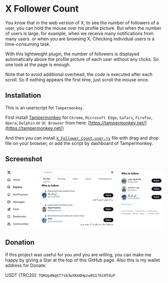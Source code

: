 # X Follower Count
You know that in the web version of X, to see the number of followers of a user, you can hold the mouse over his profile picture. But when the number of users is large, for example, when we receive many notifications from many users. or when you are browsing X; Checking individual users is a time-consuming task.

With this lightweight plugin, the number of followers is displayed automatically above the profile picture of each user without any clicks. So one look at the page is enough.

Note that to avoid additional overhead, the code is executed after each scroll. So if nothing appears the first time, just scroll the mouse once.


## Installation
This is an userscript for `Tampermonkey`.

First install [Tampermonkey](https://tampermonkey.net/) for `Chrome`, `Microsoft Edge`, `Safari`, `Firefox`, `Opera`, `Dolphin` or `UC Browser` from here: [https://tampermonkey.net/](https://tampermonkey.net/)

And then you can install [`X_Follower_Count.user.js`](https://github.com/mehdipayervand/X_Follower_Count/blob/main/X_Follower_Count.user.js) file with drag and drop file on your browser, or add the script by dashboard of Tampermonkey.

## Screenshot
![X Follower Count Screenshot](assets/X-Follower-Count.png)

## Donation
If this project was useful for you and you are willing, you can make me happy by giving a Star at the top of this GitHub page. Also this is my wallet address for Donate:

USDT (TRC20): `TQKUp4NqkT7sb3wXKmQHpzw8G176iHTduP`
